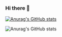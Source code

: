 ### Hi there 👋

<!--
**newstars77/newstars77** is a ✨ _special_ ✨ repository because its `README.md` (this file) appears on your GitHub profile.

Here are some ideas to get you started:

- 🔭 I’m currently working on ...
- 🌱 I’m currently learning ...
- 👯 I’m looking to collaborate on ...
- 🤔 I’m looking for help with ...
- 💬 Ask me about ...
- 📫 How to reach me: ...
- 😄 Pronouns: ...
- ⚡ Fun fact: ...
-->
[![Anurag's GitHub stats](https://github-readme-stats.vercel.app/api?username=newstars77)](https://github.com/anuraghazra/github-readme-stats)


![Anurag's GitHub stats](https://github-readme-stats.vercel.app/api?username=newstars77&show_icons=true&theme=radical)
